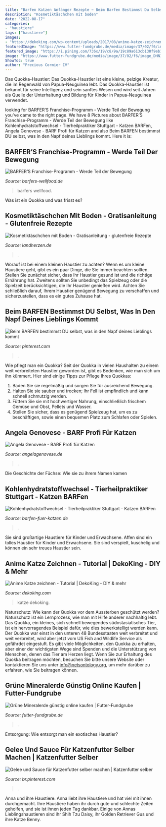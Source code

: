 ```yaml
---
title: "Barfen Katzen Anfänger Rezepte ~ Beim Barfen Bestimmst Du Selbst, Was In Den Napf Deines Lieblings Kommt"
description: "Kosmetiktäschchen mit boden"
date: "2022-08-17"
categories:
- "haustiere"
tags: ["haustiere"]
images:
- "https://dekoking.com/wp-content/uploads/2017/08/anime-katze-zeichnen-4.png"
featuredImage: "https://www.futter-fundgrube.de/media/image/37/02/f6/image_DHN157_1.jpg"
featured_image: "https://i.pinimg.com/736x/19/c8/9a/19c89a613cb130f9eb12ac4a686c85b0--gelee-butcher-shop.jpg"
image: "https://www.futter-fundgrube.de/media/image/37/02/f6/image_DHN157_1.jpg"
ShowToc: true
author: "Precious Cormier IV"
---
```



Das Quokka-Haustier:
Das Quokka-Haustier ist eine kleine, pelzige Kreatur, die im Regenwald von Papua-Neuguinea lebt. Das Quokka-Haustier ist bekannt für seine Intelligenz und sein sanftes Wesen und wird seit Jahren als Quelle der Unterhaltung und Bildung für Kinder in Papua-Neuguinea verwendet.

	

		
looking for BARFER’S Franchise-Programm - Werde Teil der Bewegung you've came to the right page. We have 8 Pictures about BARFER’S Franchise-Programm - Werde Teil der Bewegung like Kohlenhydratstoffwechsel - Tierheilpraktiker Stuttgart - Katzen BARFen, Angela Genovese - BARF Profi für Katzen and also Beim BARFEN bestimmst DU selbst, was in den Napf deines Lieblings kommt. Here it is:
		
    
## BARFER’S Franchise-Programm - Werde Teil Der Bewegung

<img loading=lazy src="https://www.barfers-wellfood.de/02/barfers-franchise-1.jpg?v=1" onerror="this.onerror=null;this.src='https://tse2.mm.bing.net/th?id=OIP.bpCWSSwBxZYIl9L_cx9PuQHaE8&amp;pid=15.1';" alt="BARFER’S Franchise-Programm - Werde Teil der Bewegung">

_Source: barfers-wellfood.de_

>barfers wellfood. 

	

Was ist ein Quokka und was frisst es?

    
## Kosmetiktäschchen Mit Boden - Gratisanleitung - Glutenfreie Rezepte

<img loading=lazy src="https://landherzen.de/wp-content/uploads/2018/12/18BA3FA2-B6ED-41B3-BE4B-E2240C478E67-1024x1024.jpeg" onerror="this.onerror=null;this.src='https://tse4.mm.bing.net/th?id=OIP.qQ2ae7mHWhgIKA5QGMTLdwHaHa&amp;pid=15.1';" alt="Kosmetiktäschchen mit Boden - Gratisanleitung - glutenfreie Rezepte">

_Source: landherzen.de_

>. 

	

Worauf ist bei einem kleinen Haustier zu achten?
Wenn es um kleine Haustiere geht, gibt es ein paar Dinge, die Sie immer beachten sollten. Stellen Sie zunächst sicher, dass Ihr Haustier gesund ist und die richtige Ernährung hat. Zweitens sollten Sie unbedingt das Spielzeug oder die Spielzeit berücksichtigen, die Ihr Haustier genießen wird. Achten Sie schließlich darauf, Ihrem Haustier genügend Bewegung zu verschaffen und sicherzustellen, dass es ein gutes Zuhause hat.

    
## Beim BARFEN Bestimmst DU Selbst, Was In Den Napf Deines Lieblings Kommt

<img loading=lazy src="https://i.pinimg.com/474x/7a/08/bb/7a08bb882508aaed92d18773606531b1.jpg" onerror="this.onerror=null;this.src='https://tse4.mm.bing.net/th?id=OIP.tb-mXeFuhlfPtZMWPYn40AAAAA&amp;pid=15.1';" alt="Beim BARFEN bestimmst DU selbst, was in den Napf deines Lieblings kommt">

_Source: pinterest.com_

>. 

	

Wie pflegt man ein Quokka?
Seit der Quokka in vielen Haushalten zu einem weit verbreiteten Haustier geworden ist, gibt es Bedenken, wie man sich um ihn kümmert. Hier sind einige Tipps zur Pflege Ihres Quokkas:
1. Baden Sie sie regelmäßig und sorgen Sie für ausreichend Bewegung.
2. Halten Sie sie sauber und trocken; Ihr Fell ist empfindlich und kann schnell schmutzig werden.
3. Füttern Sie sie mit hochwertiger Nahrung, einschließlich frischem Gemüse und Obst, Pellets und Wasser.
4. Stellen Sie sicher, dass es genügend Spielzeug hat, um es zu beschäftigen, sowie einen bequemen Platz zum Schlafen oder Spielen.

    
## Angela Genovese - BARF Profi Für Katzen

<img loading=lazy src="https://angelagenovese.de/wp-content/uploads/2020/09/angelagenovese-barffuerkatzen.png" onerror="this.onerror=null;this.src='https://tse1.mm.bing.net/th?id=OIP.D4kXwmch0xDjX13C_GwAGwHaDV&amp;pid=15.1';" alt="Angela Genovese - BARF Profi für Katzen">

_Source: angelagenovese.de_

>. 

	

Die Geschichte der Füchse: Wie sie zu ihrem Namen kamen

    
## Kohlenhydratstoffwechsel - Tierheilpraktiker Stuttgart - Katzen BARFen

<img loading=lazy src="https://image.jimcdn.com/app/cms/image/transf/none/path/s146ae715293ee561/image/id634c6e101194987/version/1441619803/image.jpg" onerror="this.onerror=null;this.src='https://tse3.mm.bing.net/th?id=OIP.FEpDU5E6t6oJA7m7duebqQHaE7&amp;pid=15.1';" alt="Kohlenhydratstoffwechsel - Tierheilpraktiker Stuttgart - Katzen BARFen">

_Source: barfen-fuer-katzen.de_

>. 

	

Sie sind großartige Haustiere für Kinder und Erwachsene.
Affen sind ein tolles Haustier für Kinder und Erwachsene. Sie sind verspielt, kuschelig und können ein sehr treues Haustier sein.

    
## Anime Katze Zeichnen - Tutorial | DekoKing - DIY &amp; Mehr

<img loading=lazy src="https://dekoking.com/wp-content/uploads/2017/08/anime-katze-zeichnen-4.png" onerror="this.onerror=null;this.src='https://tse2.mm.bing.net/th?id=OIP.Rsfg1Fh_dXGPqsJhboB8cQHaFj&amp;pid=15.1';" alt="Anime Katze zeichnen - Tutorial | DekoKing - DIY &amp; mehr">

_Source: dekoking.com_

>katze dekoking. 

	

Naturschutz: Wie kann der Quokka vor dem Aussterben geschützt werden?
Naturschutz ist ein Lernprozess, wie man mit Hilfe anderer nachhaltig lebt. Das Quokka, ein kleines, sich schnell bewegendes südostasiatisches Tier, ist ein hervorragendes Beispiel dafür, wie dies bewerkstelligt werden kann. Der Quokka war einst in den unteren 48 Bundesstaaten weit verbreitet und weit verbreitet, wird aber jetzt vom US Fish and Wildlife Service als gefährdet eingestuft. Es gibt viele Möglichkeiten, den Quokka zu erhalten, aber einer der wichtigsten Wege sind Spenden und die Unterstützung von Menschen, denen das Tier am Herzen liegt. Wenn Sie zur Erhaltung des Quokka beitragen möchten, besuchen Sie bitte unsere Website oder kontaktieren Sie uns unter info@petsontology.org, um mehr darüber zu erfahren, wie Sie beitragen können.

    
## Grüne Mineralerde Günstig Online Kaufen | Futter-Fundgrube

<img loading=lazy src="https://www.futter-fundgrube.de/media/image/37/02/f6/image_DHN157_1.jpg" onerror="this.onerror=null;this.src='https://tse2.mm.bing.net/th?id=OIP._XyiTMcvBN52FHPtcJBNOQHaHa&amp;pid=15.1';" alt="Grüne Mineralerde günstig online kaufen | Futter-Fundgrube">

_Source: futter-fundgrube.de_

>. 

	

Entsorgung: Wie entsorgt man ein exotisches Haustier?

    
## Gelee Und Sauce Für Katzenfutter Selber Machen | Katzenfutter Selber

<img loading=lazy src="https://i.pinimg.com/736x/19/c8/9a/19c89a613cb130f9eb12ac4a686c85b0--gelee-butcher-shop.jpg" onerror="this.onerror=null;this.src='https://tse2.mm.bing.net/th?id=OIP.FviNDrSCWAYYqEUF_CQijgHaE8&amp;pid=15.1';" alt="Gelee und Sauce für Katzenfutter selber machen | Katzenfutter selber">

_Source: br.pinterest.com_

>. 

	

Anna und ihre Haustiere.
Anna liebt ihre Haustiere und hat viel mit ihnen durchgemacht. Ihre Haustiere haben ihr durch gute und schlechte Zeiten geholfen, und sie ist ihnen jeden Tag dankbar. Einige von Annas Lieblingshaustieren sind ihr Shih Tzu Daisy, ihr Golden Retriever Gus und ihre Katze Benny.

